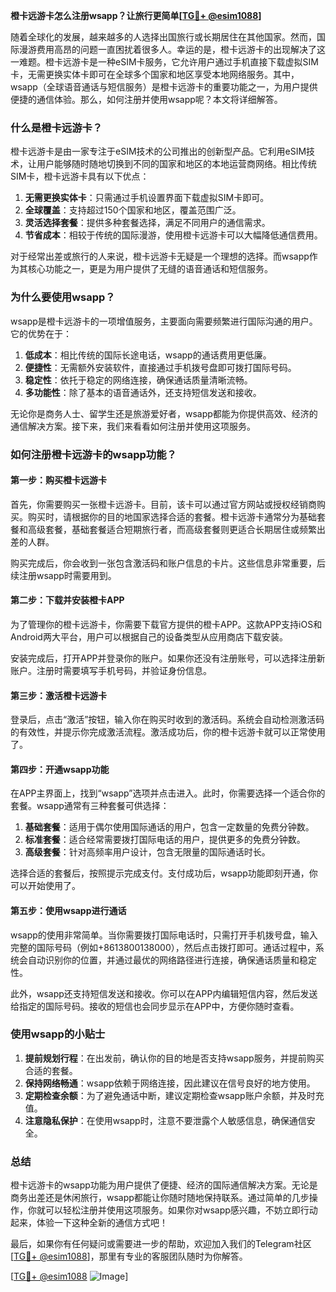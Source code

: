 **橙卡远游卡怎么注册wsapp？让旅行更简单[[TG💪+ @esim1088](https://t.me/s/esim1088)]**

随着全球化的发展，越来越多的人选择出国旅行或长期居住在其他国家。然而，国际漫游费用高昂的问题一直困扰着很多人。幸运的是，橙卡远游卡的出现解决了这一难题。橙卡远游卡是一种eSIM卡服务，它允许用户通过手机直接下载虚拟SIM卡，无需更换实体卡即可在全球多个国家和地区享受本地网络服务。其中，wsapp（全球语音通话与短信服务）是橙卡远游卡的重要功能之一，为用户提供便捷的通信体验。那么，如何注册并使用wsapp呢？本文将详细解答。

### **什么是橙卡远游卡？**
橙卡远游卡是由一家专注于eSIM技术的公司推出的创新型产品。它利用eSIM技术，让用户能够随时随地切换到不同的国家和地区的本地运营商网络。相比传统SIM卡，橙卡远游卡具有以下优点：
1. **无需更换实体卡**：只需通过手机设置界面下载虚拟SIM卡即可。
2. **全球覆盖**：支持超过150个国家和地区，覆盖范围广泛。
3. **灵活选择套餐**：提供多种套餐选择，满足不同用户的通信需求。
4. **节省成本**：相较于传统的国际漫游，使用橙卡远游卡可以大幅降低通信费用。

对于经常出差或旅行的人来说，橙卡远游卡无疑是一个理想的选择。而wsapp作为其核心功能之一，更是为用户提供了无缝的语音通话和短信服务。

### **为什么要使用wsapp？**
wsapp是橙卡远游卡的一项增值服务，主要面向需要频繁进行国际沟通的用户。它的优势在于：
1. **低成本**：相比传统的国际长途电话，wsapp的通话费用更低廉。
2. **便捷性**：无需额外安装软件，直接通过手机拨号盘即可拨打国际号码。
3. **稳定性**：依托于稳定的网络连接，确保通话质量清晰流畅。
4. **多功能性**：除了基本的语音通话外，还支持短信发送和接收。

无论你是商务人士、留学生还是旅游爱好者，wsapp都能为你提供高效、经济的通信解决方案。接下来，我们来看看如何注册并使用这项服务。

### **如何注册橙卡远游卡的wsapp功能？**

#### **第一步：购买橙卡远游卡**
首先，你需要购买一张橙卡远游卡。目前，该卡可以通过官方网站或授权经销商购买。购买时，请根据你的目的地国家选择合适的套餐。橙卡远游卡通常分为基础套餐和高级套餐，基础套餐适合短期旅行者，而高级套餐则更适合长期居住或频繁出差的人群。

购买完成后，你会收到一张包含激活码和账户信息的卡片。这些信息非常重要，后续注册wsapp时需要用到。

#### **第二步：下载并安装橙卡APP**
为了管理你的橙卡远游卡，你需要下载官方提供的橙卡APP。这款APP支持iOS和Android两大平台，用户可以根据自己的设备类型从应用商店下载安装。

安装完成后，打开APP并登录你的账户。如果你还没有注册账号，可以选择注册新账户。注册时需要填写手机号码，并验证身份信息。

#### **第三步：激活橙卡远游卡**
登录后，点击“激活”按钮，输入你在购买时收到的激活码。系统会自动检测激活码的有效性，并提示你完成激活流程。激活成功后，你的橙卡远游卡就可以正常使用了。

#### **第四步：开通wsapp功能**
在APP主界面上，找到“wsapp”选项并点击进入。此时，你需要选择一个适合你的套餐。wsapp通常有三种套餐可供选择：
1. **基础套餐**：适用于偶尔使用国际通话的用户，包含一定数量的免费分钟数。
2. **标准套餐**：适合经常需要拨打国际电话的用户，提供更多的免费分钟数。
3. **高级套餐**：针对高频率用户设计，包含无限量的国际通话时长。

选择合适的套餐后，按照提示完成支付。支付成功后，wsapp功能即刻开通，你可以开始使用了。

#### **第五步：使用wsapp进行通话**
wsapp的使用非常简单。当你需要拨打国际电话时，只需打开手机拨号盘，输入完整的国际号码（例如+8613800138000），然后点击拨打即可。通话过程中，系统会自动识别你的位置，并通过最优的网络路径进行连接，确保通话质量和稳定性。

此外，wsapp还支持短信发送和接收。你可以在APP内编辑短信内容，然后发送给指定的国际号码。接收的短信也会同步显示在APP中，方便你随时查看。

### **使用wsapp的小贴士**
1. **提前规划行程**：在出发前，确认你的目的地是否支持wsapp服务，并提前购买合适的套餐。
2. **保持网络畅通**：wsapp依赖于网络连接，因此建议在信号良好的地方使用。
3. **定期检查余额**：为了避免通话中断，建议定期检查wsapp账户余额，并及时充值。
4. **注意隐私保护**：在使用wsapp时，注意不要泄露个人敏感信息，确保通信安全。

### **总结**
橙卡远游卡的wsapp功能为用户提供了便捷、经济的国际通信解决方案。无论是商务出差还是休闲旅行，wsapp都能让你随时随地保持联系。通过简单的几步操作，你就可以轻松注册并使用这项服务。如果你对wsapp感兴趣，不妨立即行动起来，体验一下这种全新的通信方式吧！

最后，如果你有任何疑问或需要进一步的帮助，欢迎加入我们的Telegram社区[[TG💪+ @esim1088](https://t.me/s/esim1088)]，那里有专业的客服团队随时为你解答。

[[TG💪+ @esim1088](https://t.me/s/esim1088) ![Image](https://i.postimg.cc/4NQfJmqS/Snipaste-2025-05-13-00-14-12.png)]